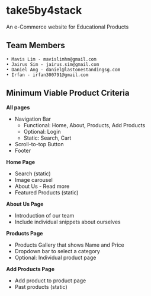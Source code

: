 # take5by4stack
An e-Commerce website for Educational Products

## Team Members
    • Mavis Lim - mavislimhm@gmail.com
    • Jairus Sim - jairus.sim@gmail.com
    • Daniel Ang - daniel@lastonestandingsg.com
    • Irfan - irfan300791@gmail.com

## Minimum Viable Product Criteria
**All pages**
- Navigation Bar
  - Functional: Home, About, Products, Add Products
  - Optional: Login
  - Static: Search, Cart
- Scroll-to-top Button
- Footer

**Home Page**
- Search (static)
- Image carousel
- About Us - Read more
- Featured Products (static)

**About Us Page**
- Introduction of our team
- Include individual snippets about ourselves

**Products Page**
- Products Gallery that shows Name and Price
- Dropdown bar to select a category
- Optional: Individual product page

**Add Products Page**
- Add product to product page
- Past products (static)
